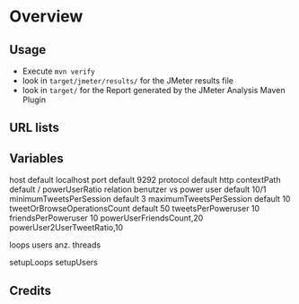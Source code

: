 # Overview #


## Usage ##

  * Execute `mvn verify`
  * look in `target/jmeter/results/` for the JMeter results file
  * look in `target/` for the Report generated by the JMeter Analysis Maven Plugin

## URL lists ##



## Variables ##

host  default localhost
port default 9292
protocol default http
contextPath default /
powerUserRatio relation benutzer vs power user default 10/1
minimumTweetsPerSession default 3
maximumTweetsPerSession default 10
tweetOrBrowseOperationsCount default 50
tweetsPerPoweruser 10
friendsPerPoweruser 10
powerUserFriendsCount,20
powerUser2UserTweetRatio,10

loops
users anz. threads

setupLoops
setupUsers

Credits
--------------


[1]:    http://jmeter.lazerycode.com                                "JMeter Maven Plugin"
[2]:    http://jakarta.apache.org/jmeter/                           "JMeter"
[3]:    http://home.snafu.de/tilman/xenulink.html                   "Xenu's link sleuth"
[4]:    http://peacockmedia.co.uk/integrity/                        "Integrity"
[5]:    http://www.coremedia.com                                    "CoreMedia AG"
[6]:    https://github.com/afranken/jmeter-analysis-maven-plugin    "Arne Franken (CoreMedia AG)"

